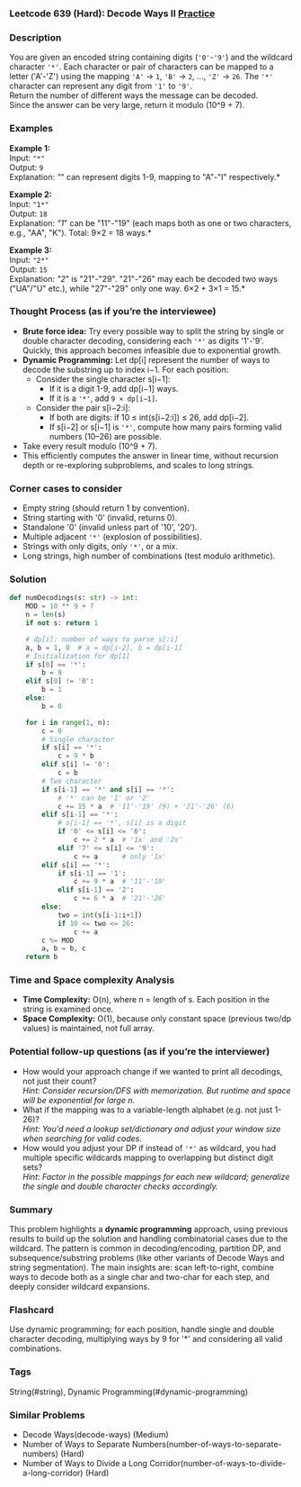 ### Leetcode 639 (Hard): Decode Ways II [Practice](https://leetcode.com/problems/decode-ways-ii)

### Description  
You are given an encoded string containing digits (`'0'`-`'9'`) and the wildcard character `'*'`. Each character or pair of characters can be mapped to a letter ('A'-'Z') using the mapping `'A'` → `1`, `'B'` → `2`, ..., `'Z'` → `26`. The `'*'` character can represent any digit from `'1'` to `'9'`.  
Return the number of different ways the message can be decoded.  
Since the answer can be very large, return it modulo \(10^9 + 7\).

### Examples  

**Example 1:**  
Input: `"*"`  
Output: `9`  
Explanation: *"*" can represent digits 1-9, mapping to "A"-"I" respectively.*

**Example 2:**  
Input: `"1*"`  
Output: `18`  
Explanation: *"1*" can be "11"-"19" (each maps both as one or two characters, e.g., "AA", "K"). Total: 9×2 = 18 ways.*

**Example 3:**  
Input: `"2*"`  
Output: `15`  
Explanation: *"2*" is "21"-"29". "21"-"26" may each be decoded two ways ("UA"/"U" etc.), while "27"-"29" only one way. 6×2 + 3×1 = 15.*

### Thought Process (as if you’re the interviewee)  
- **Brute force idea:** Try every possible way to split the string by single or double character decoding, considering each `'*'` as digits '1'-'9'. Quickly, this approach becomes infeasible due to exponential growth.
- **Dynamic Programming:** Let dp[i] represent the number of ways to decode the substring up to index i−1. For each position:
  - Consider the single character s[i−1]:
    - If it is a digit 1-9, add dp[i−1] ways.
    - If it is a `'*'`, add `9 × dp[i−1]`.
  - Consider the pair s[i−2:i]:
    - If both are digits: if 10 ≤ int(s[i−2:i]) ≤ 26, add dp[i−2].
    - If s[i−2] or s[i−1] is `'*'`, compute how many pairs forming valid numbers (10–26) are possible.
- Take every result modulo \(10^9 + 7\).
- This efficiently computes the answer in linear time, without recursion depth or re-exploring subproblems, and scales to long strings.

### Corner cases to consider  
- Empty string (should return 1 by convention).
- String starting with '0' (invalid, returns 0).
- Standalone '0' (invalid unless part of '10', '20').
- Multiple adjacent `'*'` (explosion of possibilities).
- Strings with only digits, only `'*'`, or a mix.
- Long strings, high number of combinations (test modulo arithmetic).

### Solution

```python
def numDecodings(s: str) -> int:
    MOD = 10 ** 9 + 7
    n = len(s)
    if not s: return 1

    # dp[i]: number of ways to parse s[:i]
    a, b = 1, 0  # a = dp[i-2], b = dp[i-1]
    # Initialization for dp[1]
    if s[0] == '*':
        b = 9
    elif s[0] != '0':
        b = 1
    else:
        b = 0

    for i in range(1, n):
        c = 0
        # Single character
        if s[i] == '*':
            c = 9 * b
        elif s[i] != '0':
            c = b
        # Two character
        if s[i-1] == '*' and s[i] == '*':
            # '*' can be '1' or '2'
            c += 15 * a  # '11'-'19' (9) + '21'-'26' (6)
        elif s[i-1] == '*':
            # s[i-1] == '*', s[i] is a digit
            if '0' <= s[i] <= '6':
                c += 2 * a  # '1x' and '2x'
            elif '7' <= s[i] <= '9':
                c += a      # only '1x'
        elif s[i] == '*':
            if s[i-1] == '1':
                c += 9 * a  # '11'-'19'
            elif s[i-1] == '2':
                c += 6 * a  # '21'-'26'
        else:
            two = int(s[i-1:i+1])
            if 10 <= two <= 26:
                c += a
        c %= MOD
        a, b = b, c
    return b
```

### Time and Space complexity Analysis  

- **Time Complexity:** O(n), where n = length of s. Each position in the string is examined once.
- **Space Complexity:** O(1), because only constant space (previous two/dp values) is maintained, not full array.

### Potential follow-up questions (as if you’re the interviewer)  

- How would your approach change if we wanted to print all decodings, not just their count?  
  *Hint: Consider recursion/DFS with memorization. But runtime and space will be exponential for large n.*
- What if the mapping was to a variable-length alphabet (e.g. not just 1-26)?  
  *Hint: You'd need a lookup set/dictionary and adjust your window size when searching for valid codes.*
- How would you adjust your DP if instead of `'*'` as wildcard, you had multiple specific wildcards mapping to overlapping but distinct digit sets?  
  *Hint: Factor in the possible mappings for each new wildcard; generalize the single and double character checks accordingly.*

### Summary
This problem highlights a **dynamic programming** approach, using previous results to build up the solution and handling combinatorial cases due to the wildcard. The pattern is common in decoding/encoding, partition DP, and subsequence/substring problems (like other variants of Decode Ways and string segmentation). The main insights are: scan left-to-right, combine ways to decode both as a single char and two-char for each step, and deeply consider wildcard expansions.


### Flashcard
Use dynamic programming; for each position, handle single and double character decoding, multiplying ways by 9 for '*' and considering all valid combinations.

### Tags
String(#string), Dynamic Programming(#dynamic-programming)

### Similar Problems
- Decode Ways(decode-ways) (Medium)
- Number of Ways to Separate Numbers(number-of-ways-to-separate-numbers) (Hard)
- Number of Ways to Divide a Long Corridor(number-of-ways-to-divide-a-long-corridor) (Hard)